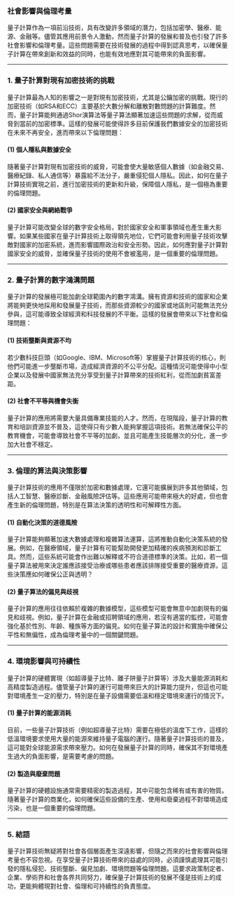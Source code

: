 ### 社會影響與倫理考量

量子計算作為一項前沿技術，具有改變許多領域的潛力，包括加密學、醫療、能源、金融等。儘管其應用前景令人激動，然而量子計算的發展和普及也引發了許多社會影響和倫理考量。這些問題需要在技術發展的過程中得到認真思考，以確保量子計算在帶來創新和效益的同時，也能有效地應對其可能帶來的負面影響。

---

### 1. **量子計算對現有加密技術的挑戰**

量子計算最為人知的影響之一是對現有加密技術，尤其是公鑰加密的挑戰。現行的加密技術（如RSA和ECC）主要基於大數分解和離散對數問題的計算難度。然而，量子計算能夠通過Shor演算法等量子算法顯著加速這些問題的求解，從而威脅到當前的加密標準。這樣的發展可能使得許多目前保護我們數據安全的加密技術在未來不再安全，進而帶來以下倫理問題：

#### (1) **個人隱私與數據安全**
隨著量子計算對現有加密技術的威脅，可能會使大量敏感個人數據（如金融交易、醫療紀錄、私人通信等）暴露給不法分子，嚴重侵犯個人隱私。因此，如何在量子計算技術實現之前，進行加密技術的更新和升級，保障個人隱私，是一個極為重要的倫理問題。

#### (2) **國家安全與網絡戰爭**
量子計算可能改變全球的數字安全格局，對於國家安全和軍事領域也產生重大影響。如果某些國家在量子計算技術上取得領先地位，它們可能會利用量子技術攻擊敵對國家的加密系統，進而影響國際政治和安全形勢。因此，如何應對量子計算對國家安全的威脅，並確保量子技術的使用不會被濫用，是一個重要的倫理問題。

---

### 2. **量子計算的數字鴻溝問題**

量子計算的發展極可能加劇全球範圍內的數字鴻溝。擁有資源和技術的國家和企業將能夠更快地採用和發展量子技術，而那些資源較少的國家或地區則可能無法充分參與，這可能導致全球經濟和科技發展的不平衡。這樣的發展會帶來以下社會和倫理問題：

#### (1) **技術壟斷與資源不均**
若少數科技巨頭（如Google、IBM、Microsoft等）掌握量子計算技術的核心，則他們可能進一步壟斷市場，造成經濟資源的不公平分配。這種情況可能使得中小型企業以及發展中國家無法充分享受到量子計算帶來的技術紅利，從而加劇貧富差距。

#### (2) **社會不平等與機會失衡**
量子計算的應用將需要大量具備專業技能的人才。然而，在現階段，量子計算的教育和培訓資源並不普及，這使得只有少數人能夠掌握這項技術。若無法確保公平的教育機會，可能會導致社會不平等的加劇，並且可能產生技能層次的分化，進一步加大社會不穩定。

---

### 3. **倫理的算法與決策影響**

量子計算技術的應用不僅限於加密和數據處理，它還可能擴展到許多其他領域，包括人工智慧、醫療診斷、金融風險評估等。這些應用可能帶來極大的好處，但也會產生新的倫理問題，特別是在算法決策的透明性和可解釋性方面。

#### (1) **自動化決策的道德風險**
量子計算能夠顯著加速大數據處理和複雜算法運算，這將推動自動化決策系統的發展。例如，在醫療領域，量子計算有可能幫助開發更加精確的疾病預測和診斷工具。然而，這些系統可能會作出難以解釋或不符合道德標準的決策。比如，若一個量子算法被用來決定誰應該接受治療或哪些患者應該排隊接受重要的醫療資源，這些決策應如何確保公正與透明？

#### (2) **量子算法的偏見與歧視**
量子計算的應用往往依賴於複雜的數據模型，這些模型可能會無意中加劇現有的偏見和歧視。例如，量子計算在金融或招聘領域的應用，若沒有適當的監控，可能會強化基於性別、年齡、種族等方面的偏見。如何在量子算法的設計和實施中確保公平性和無偏性，成為倫理考量中的一個關鍵問題。

---

### 4. **環境影響與可持續性**

量子計算的硬體實現（如超導量子比特、離子阱量子計算等）涉及大量能源消耗和高精度製造過程。儘管量子計算的運行可能帶來巨大的計算能力提升，但這也可能對環境產生一定的壓力，特別是在量子設備需要低溫和穩定環境來運行的情況下。

#### (1) **量子計算的能源消耗**
目前，一些量子計算技術（例如超導量子比特）需要在極低的溫度下工作，這樣的低溫環境要求使用大量的能源來維持量子電腦的運行。隨著量子計算技術的普及，這可能對全球能源需求帶來壓力。如何在發展量子計算的同時，確保其不對環境產生過大的負面影響，是需要考慮的問題。

#### (2) **製造與廢棄問題**
量子計算的硬體設施通常需要精密的製造過程，其中可能包含稀有或有害的物質。隨著量子計算的商業化，如何確保這些設備的生產、使用和廢棄過程不對環境造成污染，也是一個重要的倫理問題。

---

### 5. **結語**

量子計算技術無疑將對社會各個層面產生深遠影響，但隨之而來的社會影響與倫理考量也不容忽視。在享受量子計算技術帶來的益處的同時，必須謹慎處理其可能引發的隱私侵犯、技術壟斷、偏見加劇、環境問題等倫理問題。這要求政策制定者、企業、學術界和社會各界共同努力，確保量子計算技術的發展不僅是技術上的成功，更能夠體現對社會、倫理和可持續性的負責態度。